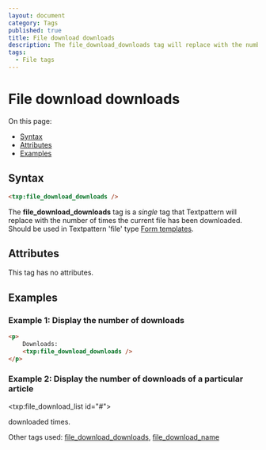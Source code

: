 ```yaml
---
layout: document
category: Tags
published: true
title: File download downloads
description: The file_download_downloads tag will replace with the number of times the current file has been downloaded.
tags:
  - File tags
---
```


# File download downloads

On this page:

* [Syntax](#syntax)
* [Attributes](#attributes)
* [Examples](#examples)

## Syntax

~~~ html
<txp:file_download_downloads />
~~~

The **file_download_downloads** tag is a *single* tag that Textpattern will replace with the number of times the current file has been downloaded. Should be used in Textpattern 'file' type [Form templates](https://docs.textpattern.com/themes/form-templates-explained).

## Attributes

This tag has no attributes.

## Examples

### Example 1: Display the number of downloads

~~~ html
<p>
    Downloads:
    <txp:file_download_downloads />
</p>
~~~

### Example 2: Display the number of downloads of a particular article

<txp:file_download_list id="#">
<p><txp:file_download_name /> downloaded <txp:file_download_downloads /> times.</p>
</txp:file_download_list>

Other tags used: [file_download_downloads](file_download_downloads), [file_download_name](file_download_name)
